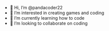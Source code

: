 - 👋 Hi, I’m @pandacoder22
- 👀 I’m interested in creating games and coding
- 🌱 I’m currently learning how to code
- 💞️ I’m looking to collaborate on coding
